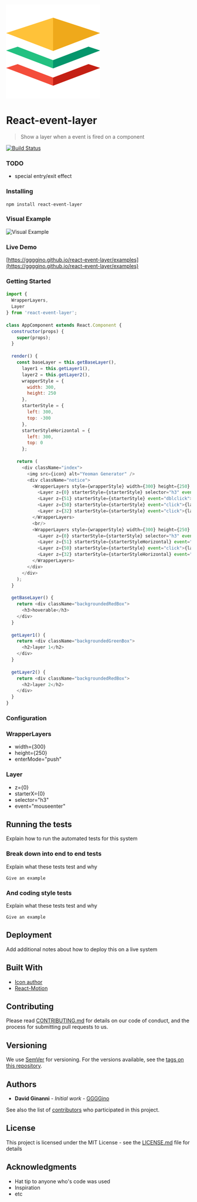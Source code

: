 ![Logo](https://raw.githubusercontent.com/GGGGino/react-event-layer/master/src/images/icon_256.png)

# React-event-layer
> Show a layer when a event is fired on a component

[![Build Status](https://travis-ci.org/GGGGino/react-event-layer.svg?branch=master)](https://travis-ci.org/GGGGino/react-event-layer)

### TODO

* special entry/exit effect

### Installing

```
npm install react-event-layer
```

### Visual Example

![Visual Example](https://raw.githubusercontent.com/GGGGino/react-event-layer/master/src/images/event-layer-push.gif)

### Live Demo

[https://ggggino.github.io/react-event-layer/examples](https://ggggino.github.io/react-event-layer/examples)


### Getting Started

```javascript
import {
  WrapperLayers,
  Layer
} from 'react-event-layer';

class AppComponent extends React.Component {
  constructor(props) {
    super(props);
  }

  render() {
    const baseLayer = this.getBaseLayer(),
      layer1 = this.getLayer1(),
      layer2 = this.getLayer2(),
      wrapperStyle = {
        width: 300,
        height: 250
      },
      starterStyle = {
        left: 300,
        top: -300
      },
      starterStyleHorizontal = {
        left: 300,
        top: 0
      };

    return (
      <div className="index">
        <img src={icon} alt="Yeoman Generator" />
        <div className="notice">
          <WrapperLayers style={wrapperStyle} width={300} height={250} enterMode="push" >
            <Layer z={0} starterStyle={starterStyle} selector="h3" event="mouseenter">{baseLayer}</Layer>
            <Layer z={51} starterStyle={starterStyle} event="dblclick">{layer1}</Layer>
            <Layer z={50} starterStyle={starterStyle} event="click">{layer2}</Layer>
            <Layer z={32} starterStyle={starterStyle} event="click">{layer1}</Layer>
          </WrapperLayers>
          <br/>
          <WrapperLayers style={wrapperStyle} width={300} height={250} enterMode="push" >
            <Layer z={0} starterStyle={starterStyle} selector="h3" event="mouseenter">{baseLayer}</Layer>
            <Layer z={51} starterStyle={starterStyleHorizontal} event="dblclick">{layer1}</Layer>
            <Layer z={50} starterStyle={starterStyle} event="click">{layer2}</Layer>
            <Layer z={32} starterStyle={starterStyleHorizontal} event="click">{layer1}</Layer>
          </WrapperLayers>
        </div>
      </div>
    );
  }

  getBaseLayer() {
    return <div className="backgroundedRedBox">
      <h3>hoverable</h3>
    </div>
  }

  getLayer1() {
    return <div className="backgroundedGreenBox">
      <h2>layer 1</h2>
    </div>
  }

  getLayer2() {
    return <div className="backgroundedRedBox">
      <h2>layer 2</h2>
    </div>
  }
}
```

### Configuration

### WrapperLayers

* width={300}
* height={250}
* enterMode="push"

### Layer

* z={0}
* starterX={0}
* selector="h3"
* event="mouseenter"

## Running the tests

Explain how to run the automated tests for this system

### Break down into end to end tests

Explain what these tests test and why

```
Give an example
```

### And coding style tests

Explain what these tests test and why

```
Give an example
```

## Deployment

Add additional notes about how to deploy this on a live system

## Built With

* [Icon author](https://www.flaticon.com/authors/roundicons)
* [React-Motion](https://github.com/chenglou/react-motion)

## Contributing

Please read [CONTRIBUTING.md](https://github.com/GGGGino/react-event-layer/blob/master/CONTRIBUTING.md) for details on our code of conduct, and the process for submitting pull requests to us.

## Versioning

We use [SemVer](http://semver.org/) for versioning. For the versions available, see the [tags on this repository](https://github.com/your/project/tags).

## Authors

* **David Ginanni** - *Initial work* - [GGGGino](https://github.com/GGGGino)

See also the list of [contributors](https://github.com/GGGGino/react-event-layer/contributors) who participated in this project.

## License

This project is licensed under the MIT License - see the [LICENSE.md](LICENSE) file for details

## Acknowledgments

* Hat tip to anyone who's code was used
* Inspiration
* etc
